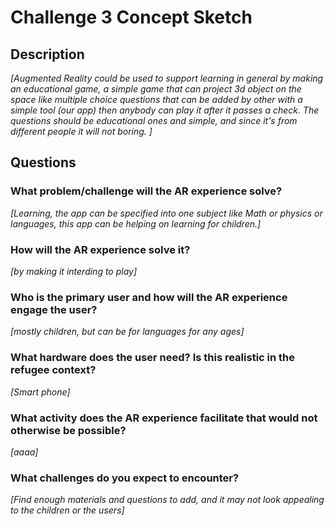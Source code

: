 # Challenge 3 Concept Sketch

## Description

*[Augmented Reality could be used to support learning in general by making an educational game, a simple game that can project 3d object on the space like multiple choice questions that can be added by other with a simple tool (our app) then anybody can play it after it passes a check.
The questions should be educational ones and simple, and since it's from different people it will not boring. ]*

## Questions

### What problem/challenge will the AR experience solve? 

*[Learning, the app can be specified into one subject like Math or physics or languages, this app can be helping on learning for children.]*

### How will the AR experience solve it? 

*[by making it interding to play]*

### Who is the primary user and how will the AR experience engage the user?

*[mostly children, but can be for languages for any ages]*

### What hardware does the user need? Is this realistic in the refugee context? 

*[Smart phone]*

### What activity does the AR experience facilitate that would not otherwise be possible? 

*[aaaa]*

### What challenges do you expect to encounter? 

*[Find enough materials and questions to add, and it may not look appealing to the children or the users]*
